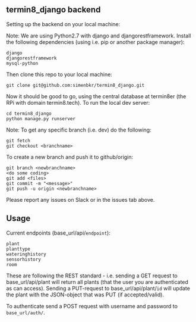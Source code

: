 ## termin8_django backend

Setting up the backend on your local machine:

Note: We are using Python2.7 with django and djangorestframework.
Install the following dependencies (using i.e. pip or another package manager):

    django
    djangorestframework
    mysql-python

Then clone this repo to your local machine:

    git clone git@github.com:simenbkr/termin8_django.git

Now it should be good to go, using the central database at termin8er (the RPi with domain termin8.tech).
To run the local dev server:

    cd termin8_django
    python manage.py runserver

Note: To get any specific branch (i.e. dev) do the following:

    git fetch
    git checkout <branchname>

To create a new branch and push it to github/origin:

    git branch <newbranchname>
    <do some coding>
    git add <files>
    git commit -m "<message>"
    git push -u origin <newbranchname>

Please report any issues on Slack or in the issues tab above.


## Usage
Current endpoints (base_url/api/`endpoint`):

    plant
    planttype
    wateringhistory
    sensorhistory
    room

These are following the REST standard - i.e. sending a GET request to base_url/api/plant will return all plants (that the user you are authenticated as can access). Sending a PUT-request to base_url/api/plant/`id` will update the plant with the JSON-object that was PUT (if accepted/valid).

To authenticate send a POST request with username and password to `base_url/auth/`. 

